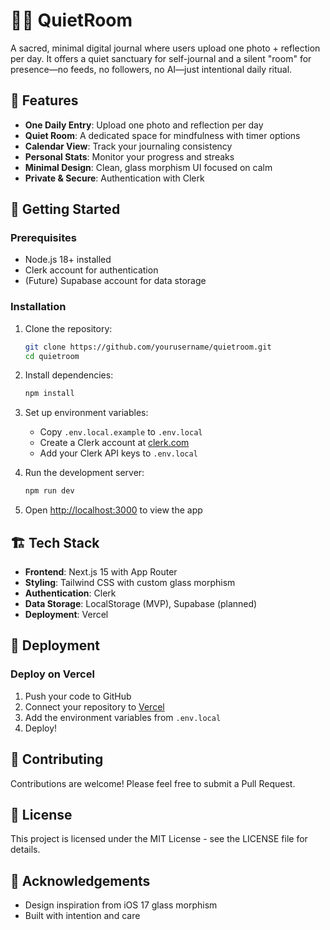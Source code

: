 # 🧘‍♀️ QuietRoom

A sacred, minimal digital journal where users upload one photo + reflection per day. It offers a quiet sanctuary for self-journal and a silent "room" for presence—no feeds, no followers, no AI—just intentional daily ritual.

## 🌟 Features

- **One Daily Entry**: Upload one photo and reflection per day
- **Quiet Room**: A dedicated space for mindfulness with timer options
- **Calendar View**: Track your journaling consistency
- **Personal Stats**: Monitor your progress and streaks
- **Minimal Design**: Clean, glass morphism UI focused on calm
- **Private & Secure**: Authentication with Clerk

## 🚀 Getting Started

### Prerequisites

- Node.js 18+ installed
- Clerk account for authentication
- (Future) Supabase account for data storage

### Installation

1. Clone the repository:
   ```bash
   git clone https://github.com/yourusername/quietroom.git
   cd quietroom
   ```

2. Install dependencies:
   ```bash
   npm install
   ```

3. Set up environment variables:
   - Copy `.env.local.example` to `.env.local`
   - Create a Clerk account at [clerk.com](https://clerk.com)
   - Add your Clerk API keys to `.env.local`

4. Run the development server:
   ```bash
   npm run dev
   ```

5. Open [http://localhost:3000](http://localhost:3000) to view the app

## 🏗️ Tech Stack

- **Frontend**: Next.js 15 with App Router
- **Styling**: Tailwind CSS with custom glass morphism
- **Authentication**: Clerk
- **Data Storage**: LocalStorage (MVP), Supabase (planned)
- **Deployment**: Vercel

## 📱 Deployment

### Deploy on Vercel

1. Push your code to GitHub
2. Connect your repository to [Vercel](https://vercel.com)
3. Add the environment variables from `.env.local`
4. Deploy!

## 🤝 Contributing

Contributions are welcome! Please feel free to submit a Pull Request.

## 📝 License

This project is licensed under the MIT License - see the LICENSE file for details.

## 🙏 Acknowledgements

- Design inspiration from iOS 17 glass morphism
- Built with intention and care
